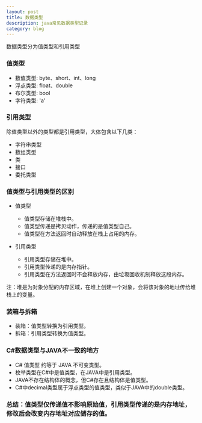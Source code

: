 ```yaml
---
layout: post
title: 数据类型
description: java常见数据类型记录
category: blog
---
```


数据类型分为值类型和引用类型

### 值类型
- 数值类型: byte、short、int、long
- 浮点类型: float、double
- 布尔类型: bool
- 字符类型: 'a'    

### 引用类型
除值类型以外的类型都是引用类型，大体包含以下几类：
 - 字符串类型
 - 数组类型
 - 类
 - 接口
 - 委托类型
 
### 值类型与引用类型的区别

- 值类型
  - 值类型存储在堆栈中。
  - 值类型传递是拷贝动作，传递的是值类型自己。
  - 值类型在方法返回时自动释放在栈上占用的内存。

- 引用类型
  - 引用类型存储在堆中。
  - 引用类型传递的是内存指针。
  - 引用类型在方法返回时不会释放内存，由垃圾回收机制释放这段内存。

注：堆是为对象分配的内存区域，在堆上创建一个对象，会将该对象的地址传给堆栈上的变量。
### 装箱与拆箱
- 装箱：值类型转换为引用类型。
- 拆箱：引用类型转换为值类型。

### C#数据类型与JAVA不一致的地方
- C# 值类型 约等于 JAVA 不可变类型。
- 枚举类型在C#中是值类型，在JAVA中是引用类型。
- JAVA不存在结构体的概念，但C#存在且结构体是值类型。
- C#中decimal类型属于浮点类型的值类型，类似于JAVA中的double类型。
   
### 总结：值类型仅传递值不影响原始值，引用类型传递的是内存地址，修改后会改变内存地址对应储存的值。


